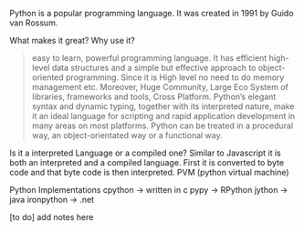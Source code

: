 Python is a popular programming language. It was created in 1991 by Guido van Rossum.

What makes it great? Why use it?
>easy to learn, powerful programming language. 
> It has efficient high-level data structures and a simple but effective approach to object-oriented programming. Since it is High level no need to do memory management etc.
> Moreover, Huge Community, Large Eco System of libraries, frameworks and tools, Cross Platform.
>Python’s elegant syntax and dynamic typing, together with its interpreted nature, make it an ideal language for scripting and rapid application development in many areas on most platforms.
>Python can be treated in a procedural way, an object-orientated way or a functional way.

Is it a interpreted Language or a compiled one?
Similar to Javascript it is both an interpreted and a compiled language.
First it is converted to byte code and that byte code is then interpreted.
PVM (python virtual machine)


Python Implementations 
cpython -> written in c
pypy ->  RPython
jython -> java
ironpython -> .net

[to do] add notes here